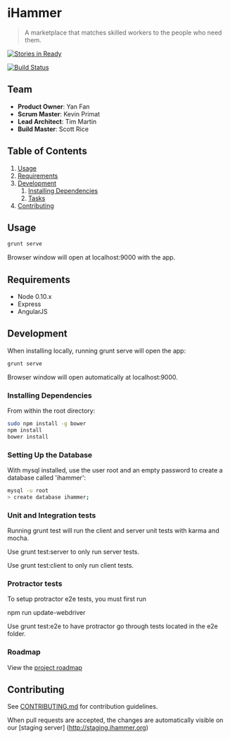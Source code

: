 # iHammer

> A marketplace that matches skilled workers to the people who need them.

[![Stories in Ready](https://badge.waffle.io/fatalbadgers/fatalbadgers.png?label=ready&title=Ready)](http://waffle.io/fatalbadgers/fatalbadgers)

[![Build Status](https://travis-ci.org/FatalBadgers/FatalBadgers.svg?branch=dev)](https://travis-ci.org/FatalBadgers/FatalBadgers)

## Team

  - __Product Owner__: Yan Fan
  - __Scrum Master__: Kevin Primat
  - __Lead Architect__: Tim Martin
  - __Build Master__: Scott Rice

## Table of Contents

1. [Usage](#Usage)
1. [Requirements](#requirements)
1. [Development](#development)
    1. [Installing Dependencies](#installing-dependencies)
    1. [Tasks](#tasks)
1. [Contributing](#contributing)

## Usage

```sh
grunt serve
```
Browser window will open at localhost:9000 with the app.

## Requirements

- Node 0.10.x
- Express
- AngularJS

## Development

When installing locally, running grunt serve will open the app:

```sh
grunt serve
```
Browser window will open automatically at localhost:9000.

### Installing Dependencies

From within the root directory:

```sh
sudo npm install -g bower
npm install
bower install
```

### Setting Up the Database

With mysql installed, use the user root and an empty password to create a database called 'ihammer':

```sh
mysql -u root
> create database ihammer;
```

### Unit and Integration tests

Running grunt test will run the client and server unit tests with karma and mocha.

Use grunt test:server to only run server tests.

Use grunt test:client to only run client tests.

### Protractor tests

To setup protractor e2e tests, you must first run

npm run update-webdriver

Use grunt test:e2e to have protractor go through tests located in the e2e folder.

### Roadmap

View the [project roadmap](https://github.com/FatalBadgers/FatalBadgers/issues)


## Contributing

See [CONTRIBUTING.md](CONTRIBUTING.md) for contribution guidelines.

When pull requests are accepted, the changes are automatically visible on our [staging server] (http://staging.ihammer.org)
